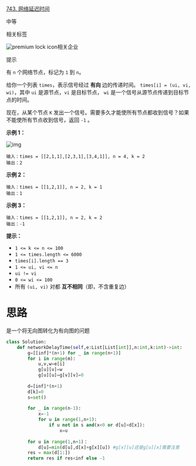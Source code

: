 [743. 网络延迟时间](https://leetcode.cn/problems/network-delay-time/)

中等



相关标签

![premium lock icon](https://static.leetcode.cn/cn-frontendx-assets/production/_next/static/images/lock-a6627e2c7fa0ce8bc117c109fb4e567d.svg)相关企业



提示



有 `n` 个网络节点，标记为 `1` 到 `n`。

给你一个列表 `times`，表示信号经过 **有向** 边的传递时间。 `times[i] = (ui, vi, wi)`，其中 `ui` 是源节点，`vi` 是目标节点， `wi` 是一个信号从源节点传递到目标节点的时间。

现在，从某个节点 `K` 发出一个信号。需要多久才能使所有节点都收到信号？如果不能使所有节点收到信号，返回 `-1` 。

 

**示例 1：**

![img](https://assets.leetcode.com/uploads/2019/05/23/931_example_1.png)

```
输入：times = [[2,1,1],[2,3,1],[3,4,1]], n = 4, k = 2
输出：2
```

**示例 2：**

```
输入：times = [[1,2,1]], n = 2, k = 1
输出：1
```

**示例 3：**

```
输入：times = [[1,2,1]], n = 2, k = 2
输出：-1
```

 

**提示：**

- `1 <= k <= n <= 100`
- `1 <= times.length <= 6000`
- `times[i].length == 3`
- `1 <= ui, vi <= n`
- `ui != vi`
- `0 <= wi <= 100`
- 所有 `(ui, vi)` 对都 **互不相同**（即，不含重复边）



# 思路

是一个将无向图转化为有向图的问题



```python
class Solution:
    def networkDelayTime(self,e:List[List[int]],n:int,k:int)->int:
        g=[[inf]*(n+1) for _ in range(n+1)] 
        for i in range(m):
            u,v,w=e[i]
            g[u][v]=w
            g[u][u]=g[v][v]=0
            
      	d=[inf]*(n+1)
        d[k]=0
        s=set() 
        
        for _ in range(n-1):
            x=-1
            for u in range(1,n+1):
                if u not in s and(x<0 or d[u]<d[x]):
                    x=u
                    
     	for u in range(1,n+1)：
        	d[u]=min(d[u],d[x]+g[x][u]) #g[x][u]还是g[u][x]需要注意
      	res = max(d[1:])
        return res if res<inf else -1
```

